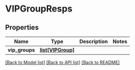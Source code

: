 # VIPGroupResps

## Properties
Name | Type | Description | Notes
------------ | ------------- | ------------- | -------------
**vip_groups** | [**list[VIPGroup]**](VIPGroup.md) |  | 

[[Back to Model list]](../README.md#documentation-for-models) [[Back to API list]](../README.md#documentation-for-api-endpoints) [[Back to README]](../README.md)


